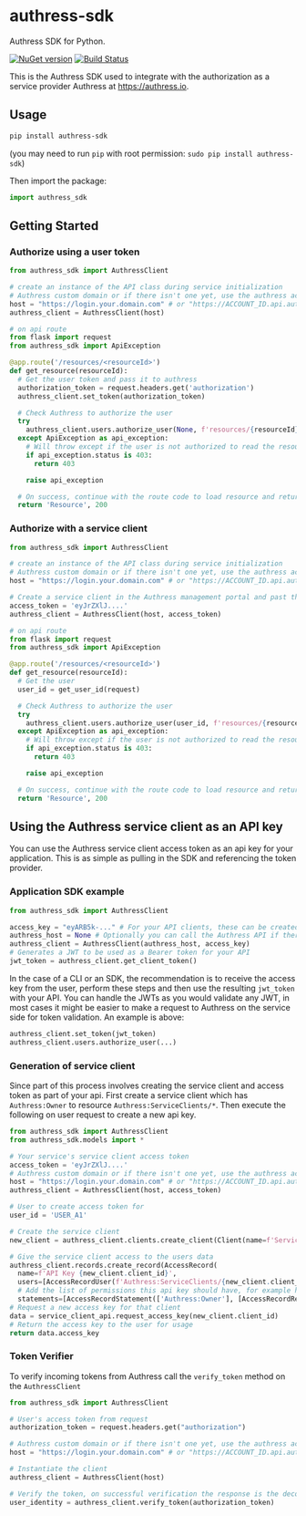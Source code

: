 # authress-sdk
Authress SDK for Python.

[![NuGet version](https://badge.fury.io/py/authress-sdk.svg)](https://badge.fury.io/py/authress-sdk) [![Build Status](https://travis-ci.com/Authress/authress-sdk.py.svg?branch=release%2F1.0)](https://travis-ci.com/authress/authress-sdk.py)

This is the Authress SDK used to integrate with the authorization as a service provider Authress at https://authress.io.

## Usage

```sh
pip install authress-sdk
```
(you may need to run `pip` with root permission: `sudo pip install authress-sdk`)

Then import the package:
```python
import authress_sdk
```

## Getting Started

### Authorize using a user token
```python
from authress_sdk import AuthressClient

# create an instance of the API class during service initialization
# Authress custom domain or if there isn't one yet, use the authress account specific url
host = "https://login.your.domain.com" # or "https://ACCOUNT_ID.api.authress.io"
authress_client = AuthressClient(host)

# on api route
from flask import request
from authress_sdk import ApiException

@app.route('/resources/<resourceId>')
def get_resource(resourceId):
  # Get the user token and pass it to authress
  authorization_token = request.headers.get('authorization')
  authress_client.set_token(authorization_token)

  # Check Authress to authorize the user
  try
    authress_client.users.authorize_user(None, f'resources/{resourceId}', 'READ')
  except ApiException as api_exception:
    # Will throw except if the user is not authorized to read the resource
    if api_exception.status is 403:
      return 403

    raise api_exception

  # On success, continue with the route code to load resource and return it
  return 'Resource', 200
```

### Authorize with a service client
```python
from authress_sdk import AuthressClient

# create an instance of the API class during service initialization
# Authress custom domain or if there isn't one yet, use the authress account specific url
host = "https://login.your.domain.com" # or "https://ACCOUNT_ID.api.authress.io"

# Create a service client in the Authress management portal and past the access token here
access_token = 'eyJrZXlJ....'
authress_client = AuthressClient(host, access_token)

# on api route
from flask import request
from authress_sdk import ApiException

@app.route('/resources/<resourceId>')
def get_resource(resourceId):
  # Get the user
  user_id = get_user_id(request)

  # Check Authress to authorize the user
  try
    authress_client.users.authorize_user(user_id, f'resources/{resourceId}', 'READ')
  except ApiException as api_exception:
    # Will throw except if the user is not authorized to read the resource
    if api_exception.status is 403:
      return 403

    raise api_exception

  # On success, continue with the route code to load resource and return it
  return 'Resource', 200
```

## Using the Authress service client as an API key
You can use the Authress service client access token as an api key for your application. This is as simple as pulling in the SDK and referencing the token provider.

### Application SDK example
```python
from authress_sdk import AuthressClient

access_key = "eyARB5k-..." # For your API clients, these can be created via the API at https://authress.io/app/#/api
authress_host = None # Optionally you can call the Authress API if there are authress resources to be fetched
authress_client = AuthressClient(authress_host, access_key)
# Generates a JWT to be used as a Bearer token for your API
jwt_token = authress_client.get_client_token()
```

In the case of a CLI or an SDK, the recommendation is to receive the access key from the user, perform these steps and then use the resulting `jwt_token` with your API. You can handle the JWTs as you would validate any JWT, in most cases it might be easier to make a request to Authress on the service side for token validation. An example is above:
```python
authress_client.set_token(jwt_token)
authress_client.users.authorize_user(...)
```

### Generation of service client
Since part of this process involves creating the service client and access token as part of your api. First create a service client which has `Authress:Owner` to resource `Authress:ServiceClients/*`. Then execute the following on user request to create a new api key.

```python
from authress_sdk import AuthressClient
from authress_sdk.models import *

# Your service's service client access token
access_token = 'eyJrZXlJ....'
# Authress custom domain or if there isn't one yet, use the authress account specific url
host = "https://login.your.domain.com" # or "https://ACCOUNT_ID.api.authress.io"
authress_client = AuthressClient(host, access_token)

# User to create access token for
user_id = 'USER_A1'

# Create the service client
new_client = authress_client.clients.create_client(Client(name=f'ServiceClient for User {user_id}'))

# Give the service client access to the users data
authress_client.records.create_record(AccessRecord(
  name=f'API Key {new_client.client_id}',
  users=[AccessRecordUser(f'Authress:ServiceClients/{new_client.client_id}')],
  # Add the list of permissions this api key should have, for example here we've added all access to all the users resources as defined in Authress
  statements=[AccessRecordStatement(['Authress:Owner'], [AccessRecordResource(f'/users/{user_id}')])]))
# Request a new access key for that client
data = service_client_api.request_access_key(new_client.client_id)
# Return the access key to the user for usage
return data.access_key
```

### Token Verifier
To verify incoming tokens from Authress call the `verify_token` method on the `AuthressClient`

```python
from authress_sdk import AuthressClient

# User's access token from request
authorization_token = request.headers.get("authorization")

# Authress custom domain or if there isn't one yet, use the authress account specific url
host = "https://login.your.domain.com" # or "https://ACCOUNT_ID.api.authress.io"

# Instantiate the client
authress_client = AuthressClient(host)

# Verify the token, on successful verification the response is the decoded user identity JWT. On failure this raises an exception
user_identity = authress_client.verify_token(authorization_token)

```